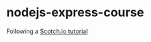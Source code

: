# nodejs-express-course

Following a [Scotch.io tutorial](https://scotch.io/courses/getting-started-with-nodejs/introduction)
